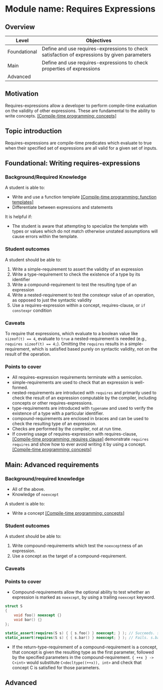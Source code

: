 # Module name: Requires Expressions

## Overview

<table>
  <thead>
    <th>Level</th>
    <th>Objectives</th>
  </thead>
  <tr>
    <td>Foundational</td>
    <td>Define and use requires-expressions to check satisfaction of expressions by given parameters</td>
  </tr>
  <tr>
    <td>Main</td>
    <td>Define and use requires-expressions to check properties of expressions</td>
  </tr>
  <tr>
    <td>Advanced</td>
    <td></td>
  </tr>
</table>

## Motivation

Requires-expressions allow a developer to perform compile-time evaluation 
on the validity of other expressions. These are fundamental to the ability 
to write concepts. [[Compile-time programming: concepts]][1]

## Topic introduction

Requires-expressions are compile-time predicates which evaluate to true 
when their specified set of expressions are all valid for a given set of 
inputs.

## Foundational: Writing requires-expressions

### Background/Required Knowledge

A student is able to:

* Write and use a function template [[Compile-time programming: function templates]][2]
* Differentiate between expressions and statements

It is helpful if:

* The student is aware that attempting to specialize the template with types or values which do not match otherwise unstated assumptions will cause errors within the template.

### Student outcomes

A student should be able to:

1. Write a simple-requirement to assert the validity of an expression
2. Write a type-requirement to check the existence of a type by its identifier
3. Write a compound-requirement to test the resulting type of an expression
4. Write a nested-requirement to test the constexpr value of an operation, as opposed to just the syntactic validity
5. Use a requires-expression within a concept, requires-clause, or `if constexpr` condition

### Caveats

To require that expressions, which evaluate to a boolean value 
like `sizeof(t) == 4`, evaluate to `true` a nested-requirement is needed 
(e.g., `requires sizeof(t) == 4;`). Omitting the `requires` results in a 
simple-requirement, which is satisfied based purely on syntactic validity, 
not on the result of the operation.

### Points to cover

* All requires-expression requirements terminate with a semicolon.
* simple-requirements are used to check that an expression is well-formed.
* nested-requirements are introduced with `requires` and primarily used to check the result of an expression computable by the compiler, including concepts or other requires-expressions.
* type-requirements are introduced with `typename` and used to verify the existence of a type with a particular identifier.
* compound-requirements are enclosed in braces and can be used to check the resulting type of an expression.
* Checks are performed by the compiler, not at run time.
* If covering usage of requires-expression with requires-clause, [[Compile-time programming: requires clause]][3] demonstrate `requires requires` and show how to ever avoid writing it by using a concept. [[Compile-time programming: concepts]][1]

## Main: Advanced requirements

### Background/required knowledge

* All of the above.
* Knowledge of `noexcept`

A student is able to:

* Write a concept [[Compile-time programming: concepts]][1]

### Student outcomes

A student should be able to:

1. Write compound-requirements which test the `noexcept`ness of an expression.
2. Use a concept as the target of a compound-requirement.

### Caveats

### Points to cover

* Compound-requirements allow the optional ability to test whether an expression is marked as `noexcept`, by using a trailing `noexcept` keyword.

```cpp
struct S
{
	void foo() noexcept {}
	void bar() {}
};

static_assert(requires(S s) { { s.foo() } noexcept; } ); // Succeeds. s.foo() is noexcept
static_assert(requires(S s) { { s.bar() } noexcept; } ); // Fails. s.bar() is not noexcept
```
  
* If the return-type-requirement of a compound-requirement is a concept, that concept is given the resulting type as the first parameter, followed by the specified parameters in the compound-requirement. `{ ++x } -> C<int>` would substitute `C<decltype((++x)), int>` and check that concept C is satisfied for those parameters.

## Advanced

[1]: ../compile-time-programming/concepts.md
[2]: ../compile-time-programming/function-templates.md
[3]: ../compile-time-programming/requires-clause.md
